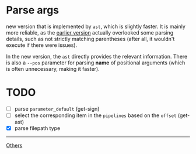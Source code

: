 # Parse args
new version that is implemented by `ast`, which is slightly faster. It is mainly more reliable, as the [earlier version](https://github.com/nushell/nu_scripts/blob/main/modules/argx/mod.nu) actually overlooked some parsing details, such as not strictly matching parentheses (after all, it wouldn't execute if there were issues).

In the new version, the `ast` directly provides the relevant information. There is also a `--pos` parameter for parsing **name** of positional arguments (which is often unnecessary, making it faster).

# TODO
- [ ] parse `parameter_default` (get-sign)
- [ ] select the corresponding item in the `pipelines` based on the `offset` (get-ast)
- [x] parse filepath type

---
[Others](https://github.com/fj0r/nushell/blob/main/README.md)
